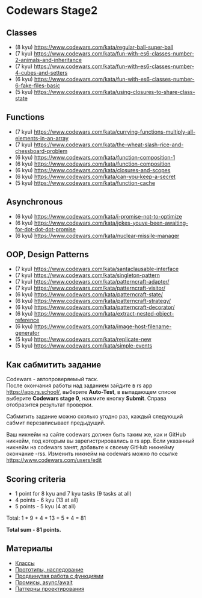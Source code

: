 # Codewars Stage2

## Classes

* (8 kyu) https://www.codewars.com/kata/regular-ball-super-ball
* (7 kyu) https://www.codewars.com/kata/fun-with-es6-classes-number-2-animals-and-inheritance
* (7 kyu) https://www.codewars.com/kata/fun-with-es6-classes-number-4-cubes-and-setters
* (6 kyu) https://www.codewars.com/kata/fun-with-es6-classes-number-6-fake-files-basic
* (5 kyu) https://www.codewars.com/kata/using-closures-to-share-class-state

## Functions

* (7 kyu) https://www.codewars.com/kata/currying-functions-multiply-all-elements-in-an-array
* (7 kyu) https://www.codewars.com/kata/the-wheat-slash-rice-and-chessboard-problem
* (6 kyu) https://www.codewars.com/kata/function-composition-1
* (6 kyu) https://www.codewars.com/kata/function-composition
* (6 kyu) https://www.codewars.com/kata/closures-and-scopes
* (6 kyu) https://www.codewars.com/kata/can-you-keep-a-secret
* (5 kyu) https://www.codewars.com/kata/function-cache

## Asynchronous

* (6 kyu) https://www.codewars.com/kata/i-promise-not-to-optimize
* (6 kyu) https://www.codewars.com/kata/jokes-youve-been-awaiting-for-dot-dot-dot-promise
* (6 kyu) https://www.codewars.com/kata/nuclear-missile-manager

## OOP, Design Patterns

* (7 kyu) https://www.codewars.com/kata/santaclausable-interface
* (7 kyu) https://www.codewars.com/kata/singleton-pattern
* (7 kyu) https://www.codewars.com/kata/patterncraft-adapter/
* (7 kyu) https://www.codewars.com/kata/patterncraft-visitor/
* (6 kyu) https://www.codewars.com/kata/patterncraft-state/
* (6 kyu) https://www.codewars.com/kata/patterncraft-strategy/
* (6 kyu) https://www.codewars.com/kata/patterncraft-decorator/
* (6 kyu) https://www.codewars.com/kata/extract-nested-object-reference 
* (6 kyu) https://www.codewars.com/kata/image-host-filename-generator
* (5 kyu) https://www.codewars.com/kata/replicate-new 
* (5 kyu) https://www.codewars.com/kata/simple-events

## Как сабмитить задание
Codewars - автопроверяемый таск.  
После окончания работы над заданием зайдите в rs app https://app.rs.school/, выберите **Auto-Test**, в выпадающем списке выберите **Codewars stage 0**, нажмите кнопку **Submit**. Справа отобразится результат проверки.  

Сабмитить задание можно сколько угодно раз, каждый следующий сабмит перезаписывает предыдущий.

Ваш никнейм на сайте codewars должен быть таким же, как и GitHub никнейм, под которым вы зарегистрировались в rs app. Если указанный никнейм на codewars занят, добавьте к своему GitHub никнейму окончание -rss. Изменить никнейм на codewars можно по ссылке https://www.codewars.com/users/edit

## Scoring criteria

*  1 point for 8 kyu and 7 kyu tasks (9 tasks at all)
*  4 points - 6 kyu (13 at all)
*  5 points - 5 kyu (4 at all)

Total: 1 * 9 + 4 * 13 + 5 * 4  = 81

**Total sum - 81 points.**


## Материалы

- [Классы](https://learn.javascript.ru/classes)
- [Прототипы, наследование](https://learn.javascript.ru/prototypes)
- [Продвинутая работа с функциями](https://learn.javascript.ru/advanced-functions)
- [Промисы, async/await](https://learn.javascript.ru/async)
- [Паттерны проектирования](https://refactoring.guru/ru/design-patterns)
